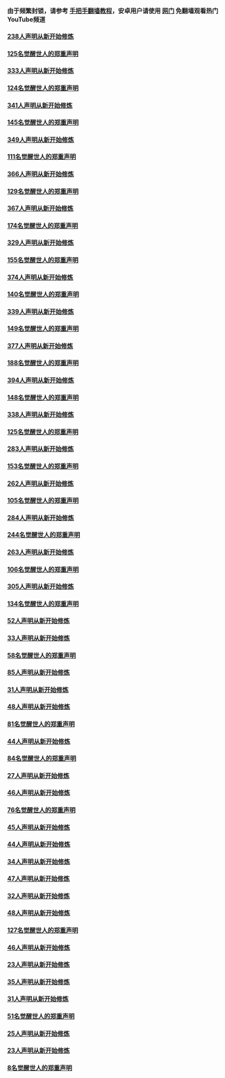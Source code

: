 #### 由于频繁封锁，请参考 [手把手翻墙教程](https://github.com/gfw-breaker/guides/wiki/)，安卓用户请使用 [网门](https://github.com/gfw-breaker/nogfw/blob/master/dl.md?t=07070700) 免翻墙观看热门YouTube频道 

#### [238人声明从新开始修炼](../pages/91/427767.md?t=07070700) 

#### [125名觉醒世人的郑重声明](../pages/91/427766.md?t=07070700) 

#### [333人声明从新开始修炼](../pages/91/427525.md?t=07070700) 

#### [124名觉醒世人的郑重声明](../pages/91/427524.md?t=07070700) 

#### [341人声明从新开始修炼](../pages/91/427255.md?t=07070700) 

#### [145名觉醒世人的郑重声明](../pages/91/427254.md?t=07070700) 

#### [349人声明从新开始修炼](../pages/91/426969.md?t=07070700) 

#### [111名觉醒世人的郑重声明](../pages/91/426968.md?t=07070700) 

#### [366人声明从新开始修炼](../pages/91/426737.md?t=07070700) 

#### [129名觉醒世人的郑重声明](../pages/91/426736.md?t=07070700) 

#### [367人声明从新开始修炼](../pages/91/426421.md?t=07070700) 

#### [174名觉醒世人的郑重声明](../pages/91/426420.md?t=07070700) 

#### [329人声明从新开始修炼](../pages/91/426139.md?t=07070700) 

#### [155名觉醒世人的郑重声明](../pages/91/426138.md?t=07070700) 

#### [374人声明从新开始修炼](../pages/91/425811.md?t=07070700) 

#### [140名觉醒世人的郑重声明](../pages/91/425810.md?t=07070700) 

#### [339人声明从新开始修炼](../pages/91/425690.md?t=07070700) 

#### [149名觉醒世人的郑重声明](../pages/91/425689.md?t=07070700) 

#### [377人声明从新开始修炼](../pages/91/424867.md?t=07070700) 

#### [188名觉醒世人的郑重声明](../pages/91/424866.md?t=07070700) 

#### [394人声明从新开始修炼](../pages/91/423914.md?t=07070700) 

#### [148名觉醒世人的郑重声明](../pages/91/423913.md?t=07070700) 

#### [338人声明从新开始修炼](../pages/91/423540.md?t=07070700) 

#### [125名觉醒世人的郑重声明](../pages/91/423539.md?t=07070700) 

#### [283人声明从新开始修炼](../pages/91/423296.md?t=07070700) 

#### [153名觉醒世人的郑重声明](../pages/91/423295.md?t=07070700) 

#### [262人声明从新开始修炼](../pages/91/423004.md?t=07070700) 

#### [105名觉醒世人的郑重声明](../pages/91/423003.md?t=07070700) 

#### [284人声明从新开始修炼](../pages/91/422707.md?t=07070700) 

#### [244名觉醒世人的郑重声明](../pages/91/422706.md?t=07070700) 

#### [263人声明从新开始修炼](../pages/91/422553.md?t=07070700) 

#### [106名觉醒世人的郑重声明](../pages/91/422552.md?t=07070700) 

#### [305人声明从新开始修炼](../pages/91/422153.md?t=07070700) 

#### [134名觉醒世人的郑重声明](../pages/91/422152.md?t=07070700) 

#### [52人声明从新开始修炼](../pages/91/421846.md?t=07070700) 

#### [33人声明从新开始修炼](../pages/91/421804.md?t=07070700) 

#### [58名觉醒世人的郑重声明](../pages/91/421845.md?t=07070700) 

#### [85人声明从新开始修炼](../pages/91/421769.md?t=07070700) 

#### [31人声明从新开始修炼](../pages/91/421763.md?t=07070700) 

#### [48人声明从新开始修炼](../pages/91/421605.md?t=07070700) 

#### [81名觉醒世人的郑重声明](../pages/91/421656.md?t=07070700) 

#### [44人声明从新开始修炼](../pages/91/421544.md?t=07070700) 

#### [84名觉醒世人的郑重声明](../pages/91/421543.md?t=07070700) 

#### [27人声明从新开始修炼](../pages/91/421465.md?t=07070700) 

#### [46人声明从新开始修炼](../pages/91/421454.md?t=07070700) 

#### [76名觉醒世人的郑重声明](../pages/91/421453.md?t=07070700) 

#### [45人声明从新开始修炼](../pages/91/421452.md?t=07070700) 

#### [44人声明从新开始修炼](../pages/91/421422.md?t=07070700) 

#### [34人声明从新开始修炼](../pages/91/421322.md?t=07070700) 

#### [47人声明从新开始修炼](../pages/91/421264.md?t=07070700) 

#### [32人声明从新开始修炼](../pages/91/421225.md?t=07070700) 

#### [48人声明从新开始修炼](../pages/91/421202.md?t=07070700) 

#### [127名觉醒世人的郑重声明](../pages/91/421224.md?t=07070700) 

#### [46人声明从新开始修炼](../pages/91/421203.md?t=07070700) 

#### [23人声明从新开始修炼](../pages/91/421138.md?t=07070700) 

#### [35人声明从新开始修炼](../pages/91/421122.md?t=07070700) 

#### [31人声明从新开始修炼](../pages/91/421081.md?t=07070700) 

#### [51名觉醒世人的郑重声明](../pages/91/421080.md?t=07070700) 

#### [25人声明从新开始修炼](../pages/91/421020.md?t=07070700) 

#### [23人声明从新开始修炼](../pages/91/420884.md?t=07070700) 

#### [8名觉醒世人的郑重声明](../pages/91/420883.md?t=07070700) 

